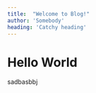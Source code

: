 ```yaml
---
title:  "Welcome to Blog!"
author: 'Somebody'
heading: 'Catchy heading'
---
```


# Hello World
sadbasbbj